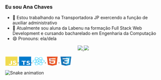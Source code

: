 
### Eu sou Ana Chaves


- 🔭 Estou trabalhando na Transportadora JP exercendo a função de auxiliar administrativo
- 🌱 Atualmente sou aluna da Labenu na formação Full Stack Web Development e cursando bacharelado em Engenharia da Computação
- 😄 Pronouns: ela/dela

<div align="center">
  <a href="https://github.com/AnaChaves8">
  <img height="180em" src="https://github-readme-stats.vercel.app/api?username=AnaChaves8&show_icons=true&theme=dracula&include_all_commits=true&count_private=true"/>
  <img height="180em" src="https://github-readme-stats.vercel.app/api/top-langs/?username=AnaChaves8&layout=compact&langs_count=7&theme=dracula"/>
</div>

<div style="display: inline_block"><br>
  <img align="center" alt="Ana-Js" height="30" width="40" src="https://raw.githubusercontent.com/devicons/devicon/master/icons/javascript/javascript-plain.svg">
  <img align="center" alt="Ana-Ts" height="30" width="40" src="https://raw.githubusercontent.com/devicons/devicon/master/icons/typescript/typescript-plain.svg">
  <img align="center" alt="Ana-React" height="30" width="40" src="https://raw.githubusercontent.com/devicons/devicon/master/icons/react/react-original.svg">
  <img align="center" alt="Ana-HTML" height="30" width="40" src="https://raw.githubusercontent.com/devicons/devicon/master/icons/html5/html5-original.svg">
  <img align="center" alt="Ana-CSS" height="30" width="40" src="https://raw.githubusercontent.com/devicons/devicon/master/icons/css3/css3-original.svg">
</div>

</a> 
 
  ![Snake animation](https://github.com/AnaChaves8/AnaChaves8/blob/output/github-contribution-grid-snake.svg)
 
</div>
